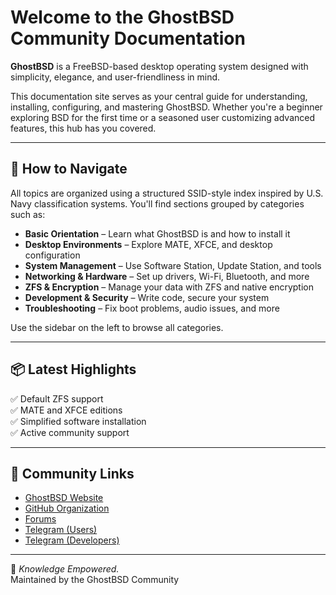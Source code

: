 # Welcome to the GhostBSD Community Documentation

**GhostBSD** is a FreeBSD-based desktop operating system designed with simplicity, elegance, and user-friendliness in mind.

This documentation site serves as your central guide for understanding, installing, configuring, and mastering GhostBSD. Whether you're a beginner exploring BSD for the first time or a seasoned user customizing advanced features, this hub has you covered.

---

## 🧭 How to Navigate

All topics are organized using a structured SSID-style index inspired by U.S. Navy classification systems. You'll find sections grouped by categories such as:

- **Basic Orientation** – Learn what GhostBSD is and how to install it
- **Desktop Environments** – Explore MATE, XFCE, and desktop configuration
- **System Management** – Use Software Station, Update Station, and tools
- **Networking & Hardware** – Set up drivers, Wi-Fi, Bluetooth, and more
- **ZFS & Encryption** – Manage your data with ZFS and native encryption
- **Development & Security** – Write code, secure your system
- **Troubleshooting** – Fix boot problems, audio issues, and more

Use the sidebar on the left to browse all categories.

---

## 📦 Latest Highlights

✅ Default ZFS support  
✅ MATE and XFCE editions  
✅ Simplified software installation  
✅ Active community support  

---

## 📢 Community Links

- [GhostBSD Website](https://www.ghostbsd.org)  
- [GitHub Organization](https://github.com/ghostbsd)  
- [Forums](https://forums.ghostbsd.org)  
- [Telegram (Users)](https://t.me/ghostbsd)  
- [Telegram (Developers)](https://t.me/ghostbsd_dev)

---

🧠 *Knowledge Empowered.*  
Maintained by the GhostBSD Community

